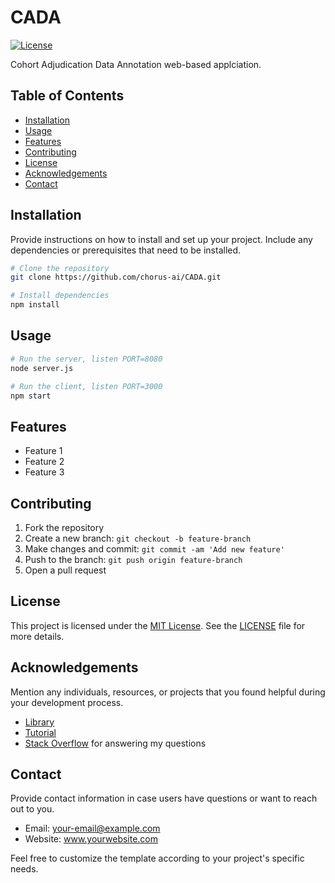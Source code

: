 
# CADA 
[![License](https://img.shields.io/badge/license-MIT-blue.svg)](https://opensource.org/licenses/MIT)

Cohort Adjudication Data Annotation web-based applciation. 


## Table of Contents

- [Installation](#installation)
- [Usage](#usage)
- [Features](#features)
- [Contributing](#contributing)
- [License](#license)
- [Acknowledgements](#acknowledgements)
- [Contact](#contact)

## Installation

Provide instructions on how to install and set up your project. Include any dependencies or prerequisites that need to be installed.

```bash
# Clone the repository
git clone https://github.com/chorus-ai/CADA.git

# Install dependencies
npm install
```

## Usage

```bash
# Run the server, listen PORT=8080
node server.js 
```

```bash
# Run the client, listen PORT=3000
npm start
```

## Features

- Feature 1
- Feature 2
- Feature 3

## Contributing

1. Fork the repository
2. Create a new branch: `git checkout -b feature-branch`
3. Make changes and commit: `git commit -am 'Add new feature'`
4. Push to the branch: `git push origin feature-branch`
5. Open a pull request

## License

This project is licensed under the [MIT License](https://opensource.org/licenses/MIT). See the [LICENSE](LICENSE) file for more details.

## Acknowledgements

Mention any individuals, resources, or projects that you found helpful during your development process.

- [Library](https://link-to-library)
- [Tutorial](https://link-to-tutorial)
- [Stack Overflow](https://stackoverflow.com/) for answering my questions

## Contact

Provide contact information in case users have questions or want to reach out to you.

- Email: your-email@example.com
- Website: www.yourwebsite.com

Feel free to customize the template according to your project's specific needs.
